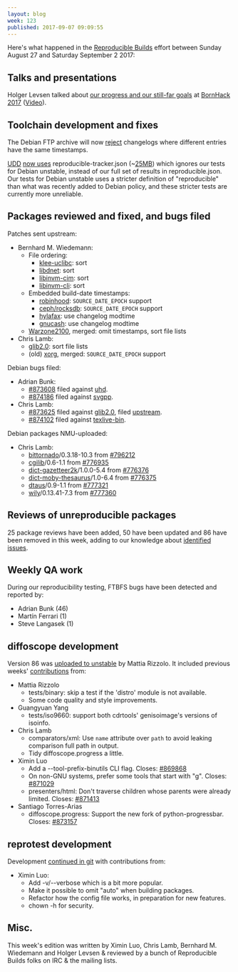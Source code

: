 ```yaml
---
layout: blog
week: 123
published: 2017-09-07 09:09:55
---
```


Here's what happened in the [Reproducible Builds](https://reproducible-builds.org) effort between Sunday August 27 and Saturday September 2 2017:


Talks and presentations
-----------------------

Holger Levsen talked about [our progress and our still-far
goals](https://bornhack.dk/bornhack-2017/program/reproducible-builds/) at
[BornHack 2017](https://bornhack.dk/) ([Video](https://www.youtube.com/watch?v=CE7091U-u2I)).


Toolchain development and fixes
-------------------------------

The Debian FTP archive will now
[reject](https://lists.debian.org/debian-devel/2017/08/msg00614.html)
changelogs where different entries have the same timestamps.

[UDD](https://wiki.debian.org/UltimateDebianDatabase/) [now
uses](https://bugs.debian.org/cgi-bin/bugreport.cgi?bug=874250)
reproducible-tracker.json
(~[25MB](https://tests.reproducible-builds.org/debian/reproducible-tracker.json))
which ignores our tests for Debian unstable, instead of our full set of results
in reproducible.json. Our tests for Debian unstable uses a stricter definition
of "reproducible" than what was recently added to Debian policy, and these
stricter tests are currently more unreliable.


Packages reviewed and fixed, and bugs filed
-------------------------------------------

Patches sent upstream:

* Bernhard M. Wiedemann:
  * File ordering:
    * [klee-uclibc](https://github.com/klee/klee-uclibc/pull/13): sort
    * [libdnet](https://github.com/dugsong/libdnet/pull/42): sort
    * [libinvm-cim](https://github.com/01org/libinvm-cim/pull/3): sort
    * [libinvm-cli](https://github.com/01org/libinvm-cli/pull/4): sort
  * Embedded build-date timestamps:
    * [robinhood](https://github.com/cea-hpc/robinhood/pull/83): `SOURCE_DATE_EPOCH` support
    * [ceph/rocksdb](https://github.com/ceph/rocksdb/pull/25): `SOURCE_DATE_EPOCH` support
    * [hylafax](http://bugs.hylafax.org/show_bug.cgi?id=973): use changelog modtime
    * [gnucash](https://github.com/Gnucash/gnucash/pull/180): use changelog modtime
  * [Warzone2100](https://github.com/Warzone2100/warzone2100/pull/98), merged: omit timestamps, sort file lists
* Chris Lamb:
  * [glib2.0](https://bugzilla.gnome.org/show_bug.cgi?id=786983): sort file lists
  * (old) [xorg](https://lists.x.org/archives/xorg-devel/2017-September/054517.html), merged: `SOURCE_DATE_EPOCH` support

Debian bugs filed:

* Adrian Bunk:
  * [#873608](https://bugs.debian.org/873608) filed against [uhd](https://tracker.debian.org/pkg/uhd).
  * [#874186](https://bugs.debian.org/874186) filed against [svgpp](https://tracker.debian.org/pkg/svgpp).
* Chris Lamb:
  * [#873625](https://bugs.debian.org/873625) filed against [glib2.0](https://tracker.debian.org/pkg/glib2.0), filed [upstream](https://bugzilla.gnome.org/show_bug.cgi?id=786983).
  * [#874102](https://bugs.debian.org/874102) filed against [texlive-bin](https://tracker.debian.org/pkg/texlive-bin).

Debian packages NMU-uploaded:

* Chris Lamb:
  * [bittornado](https://tracker.debian.org/pkg/bittornado)/0.3.18-10.3 from [#796212](https://bugs.debian.org/796212)
  * [cgilib](https://tracker.debian.org/pkg/cgilib)/0.6-1.1 from [#776935](https://bugs.debian.org/776935)
  * [dict-gazetteer2k](https://tracker.debian.org/pkg/dict-gazetteer2k)/1.0.0-5.4 from [#776376](https://bugs.debian.org/776376)
  * [dict-moby-thesaurus](https://tracker.debian.org/pkg/dict-moby-thesaurus)/1.0-6.4 from [#776375](https://bugs.debian.org/776375)
  * [dtaus](https://tracker.debian.org/pkg/dtaus)/0.9-1.1 from [#777321](https://bugs.debian.org/777321)
  * [wily](https://tracker.debian.org/pkg/wily)/0.13.41-7.3 from [#777360](https://bugs.debian.org/777360)


Reviews of unreproducible packages
----------------------------------

25 package reviews have been added, 50 have been updated and 86 have been removed in this week,
adding to our knowledge about [identified issues](https://tests.reproducible-builds.org/debian/index_issues.html).


Weekly QA work
--------------

During our reproducibility testing, FTBFS bugs have been detected and reported by:

 - Adrian Bunk (46)
 - Martín Ferrari (1)
 - Steve Langasek (1)


diffoscope development
----------------------

Version 86 was [uploaded to
unstable](http://metadata.ftp-master.debian.org/changelogs/main/d/diffoscope/diffoscope_86_changelog)
by Mattia Rizzolo. It included previous weeks'
[contributions](https://anonscm.debian.org/git/reproducible/diffoscope.git/log/?h=86)
from:

* Mattia Rizzolo
  * tests/binary: skip a test if the 'distro' module is not available.
  * Some code quality and style improvements.
* Guangyuan Yang
  * tests/iso9660: support both cdrtools' genisoimage's versions of isoinfo.
* Chris Lamb
  * comparators/xml: Use ``name`` attribute over ``path`` to avoid leaking
    comparison full path in output.
  * Tidy diffoscope.progress a little.
* Ximin Luo
  * Add a --tool-prefix-binutils CLI flag.  Closes: [#869868](https://bugs.debian.org/869868)
  * On non-GNU systems, prefer some tools that start with "g".  Closes: [#871029](https://bugs.debian.org/871029)
  * presenters/html: Don't traverse children whose parents were already limited.
    Closes: [#871413](https://bugs.debian.org/871413)
* Santiago Torres-Arias
  * diffoscope.progress: Support the new fork of python-progressbar.  Closes: [#873157](https://bugs.debian.org/873157)


reprotest development
---------------------

Development [continued in
git](https://anonscm.debian.org/git/reproducible/reprotest.git/log/) with
contributions from:

- Ximin Luo:
  - Add -v/--verbose which is a bit more popular.
  - Make it possible to omit "auto" when building packages.
  - Refactor how the config file works, in preparation for new features.
  - chown -h for security.


Misc.
-----

This week's edition was written by Ximin Luo, Chris Lamb, Bernhard M. Wiedemann
and Holger Levsen & reviewed by a bunch of Reproducible Builds folks on IRC &
the mailing lists.
